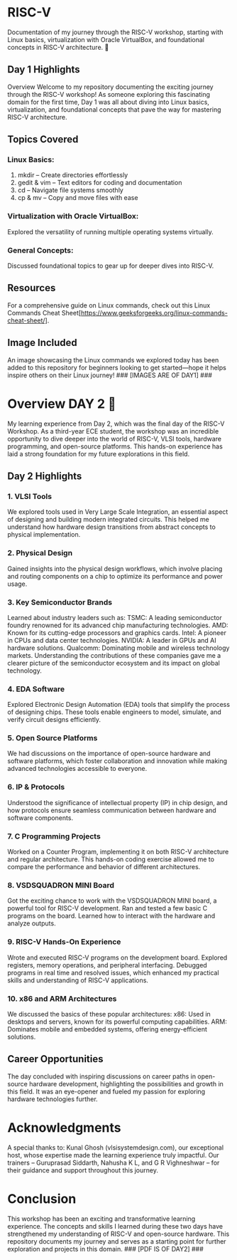 # RISC-V
Documentation of my journey through the RISC-V workshop, starting with Linux basics, virtualization with Oracle VirtualBox, and foundational concepts in RISC-V architecture. 🚀

## Day 1 Highlights
Overview
Welcome to my repository documenting the exciting journey through the RISC-V workshop! As someone exploring this fascinating domain for the first time, Day 1 was all about diving into Linux basics, virtualization, and foundational concepts that pave the way for mastering RISC-V architecture.

## Topics Covered
### Linux Basics:
1. mkdir – Create directories effortlessly
2. gedit & vim – Text editors for coding and documentation
3. cd – Navigate file systems smoothly
4. cp & mv – Copy and move files with ease
### Virtualization with Oracle VirtualBox:
Explored the versatility of running multiple operating systems virtually.
### General Concepts:
Discussed foundational topics to gear up for deeper dives into RISC-V.

## Resources
For a comprehensive guide on Linux commands, check out this Linux Commands Cheat Sheet[https://www.geeksforgeeks.org/linux-commands-cheat-sheet/].

## Image Included
An image showcasing the Linux commands we explored today has been added to this repository for beginners looking to get started—hope it helps inspire others on their Linux journey!  ### [IMAGES ARE OF DAY1] ###

# Overview DAY 2 🚀
My learning experience from Day 2, which was the final day of the RISC-V Workshop. As a third-year ECE student, the workshop was an incredible opportunity to dive deeper into the world of RISC-V, VLSI tools, hardware programming, and open-source platforms. This hands-on experience has laid a strong foundation for my future explorations in this field.

## Day 2 Highlights
### 1. VLSI Tools
We explored tools used in Very Large Scale Integration, an essential aspect of designing and building modern integrated circuits. This helped me understand how hardware design transitions from abstract concepts to physical implementation.
### 2. Physical Design
Gained insights into the physical design workflows, which involve placing and routing components on a chip to optimize its performance and power usage.
### 3. Key Semiconductor Brands
Learned about industry leaders such as:
  TSMC: A leading semiconductor foundry renowned for its advanced chip manufacturing technologies.
  AMD: Known for its cutting-edge processors and graphics cards.
  Intel: A pioneer in CPUs and data center technologies.
  NVIDIA: A leader in GPUs and AI hardware solutions.
  Qualcomm: Dominating mobile and wireless technology markets.
    Understanding the contributions of these companies gave me a clearer picture of the semiconductor ecosystem and its impact on global technology.
### 4. EDA Software
Explored Electronic Design Automation (EDA) tools that simplify the process of designing chips. These tools enable engineers to model, simulate, and verify circuit designs efficiently.
### 5. Open Source Platforms
We had discussions on the importance of open-source hardware and software platforms, which foster collaboration and innovation while making advanced technologies accessible to everyone.
### 6. IP & Protocols
Understood the significance of intellectual property (IP) in chip design, and how protocols ensure seamless communication between hardware and software components.
### 7. C Programming Projects
Worked on a Counter Program, implementing it on both RISC-V architecture and regular architecture. This hands-on coding exercise allowed me to compare the performance and behavior of different architectures.
### 8. VSDSQUADRON MINI Board
Got the exciting chance to work with the VSDSQUADRON MINI board, a powerful tool for RISC-V development.
Ran and tested a few basic C programs on the board.
Learned how to interact with the hardware and analyze outputs.
### 9. RISC-V Hands-On Experience
Wrote and executed RISC-V programs on the development board.
Explored registers, memory operations, and peripheral interfacing.
Debugged programs in real time and resolved issues, which enhanced my practical skills and understanding of RISC-V applications.
### 10. x86 and ARM Architectures
We discussed the basics of these popular architectures:
x86: Used in desktops and servers, known for its powerful computing capabilities.
ARM: Dominates mobile and embedded systems, offering energy-efficient solutions.

## Career Opportunities
The day concluded with inspiring discussions on career paths in open-source hardware development, highlighting the possibilities and growth in this field. It was an eye-opener and fueled my passion for exploring hardware technologies further.

# Acknowledgments
A special thanks to:
Kunal Ghosh (vlsisystemdesign.com), our exceptional host, whose expertise made the learning experience truly impactful.
Our trainers – Guruprasad Siddarth, Nahusha K L, and G R Vighneshwar – for their guidance and support throughout this journey.

# Conclusion
This workshop has been an exciting and transformative learning experience. The concepts and skills I learned during these two days have strengthened my understanding of RISC-V and open-source hardware. This repository documents my journey and serves as a starting point for further exploration and projects in this domain. ### [PDF IS OF DAY2] ###
